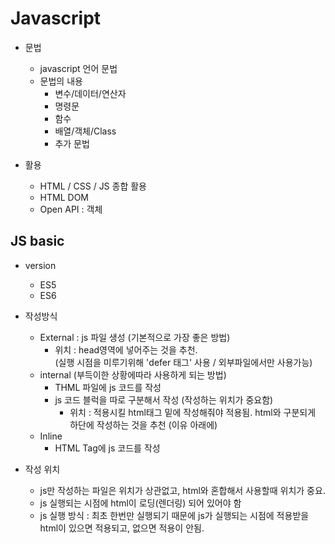 # Javascript
- 문법
  - javascript 언어 문법
  - 문법의 내용
    - 변수/데이터/연산자
    - 명령문
    - 함수
    - 배열/객체/Class
    - 추가 문법

- 활용
  - HTML / CSS / JS 종합 활용
  - HTML DOM
  - Open API : 객체

## JS basic
- version
  - ES5
  - ES6

- 작성방식
  - External : js 파일 생성 (기본적으로 가장 좋은 방법)
    - 위치 : head영역에 넣어주는 것을 추천.   
            (실행 시점을 미루기위해 'defer 태그' 사용 / 외부파일에서만 사용가능)
  - internal  (부득이한 상황에따라 사용하게 되는 방법)
    - THML 파일에 js 코드를 작성
    - js 코드 블럭을 따로 구분해서 작성 (작성하는 위치가 중요함)
      - 위치 : 적용시킬 html태그 밑에 작성해줘야 적용됨.
              html와 구분되게 하단에 작성하는 것을 추천 (이유 아래에)
  - Inline
    - HTML Tag에 js 코드를 작성

- 작성 위치
  - js만 작성하는 파일은 위치가 상관없고, html와 혼합해서 사용할때 위치가 중요.
  - js 실행되는 시점에 html이 로딩(렌더링) 되어 있어야 함
  - js 실행 방식 : 최초 한번만 실행되기 때문에 js가 실행되는 시점에 적용받을 html이 있으면 적용되고, 없으면 적용이 안됨.
  